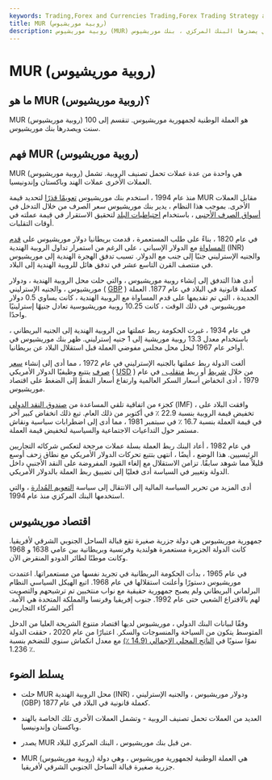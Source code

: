 ```yaml
---
keywords: Trading,Forex and Currencies Trading,Forex Trading Strategy and Education,Strategy and Education
title: MUR (روبية موريشيوس)
description: روبية موريشيوس (MUR) هي العملة الوطنية لموريشيوس التي يصدرها البنك المركزي ، بنك موريشيوس.
---
```


# MUR (روبية موريشيوس)
## ما هو MUR (روبية موريشيوس)؟

MUR (روبية موريشيوس) هو العملة الوطنية لجمهورية موريشيوس. تنقسم إلى 100 سنت ويصدرها بنك موريشيوس.

## فهم MUR (روبية موريشيوس)

MUR (روبية موريشيوس) هي واحدة من عدة عملات تحمل تصنيف الروبية. تشمل العملات الأخرى عملات الهند وباكستان وإندونيسيا.

منذ عام 1994 ، استخدم بنك موريشيوس [تعويمًا قذرًا](/dirtyfloat) لتحديد قيمة MUR مقابل العملات الأخرى. بموجب هذا النظام ، يدير بنك موريشيوس سعر الصرف من خلال التدخل في [أسواق الصرف الأجنبي](/foreign-exchange-markets) ، باستخدام [احتياطيات البلد](/monetary-reserve) لتحقيق الاستقرار في قيمة عملته في أوقات التقلبات.

في عام 1820 ، بناءً على طلب المستعمرة ، قدمت بريطانيا دولار موريشيوس على [قدم المساواة](/parvalue) مع الدولار الإسباني ، على الرغم من استمرار تداول الروبية الهندية (INR) والجنيه الإسترليني جنبًا إلى جنب مع الدولار. تسبب تدفق الهجرة الهندية إلى موريشيوس في منتصف القرن التاسع عشر في تدفق هائل للروبية الهندية إلى البلاد.

أدى هذا التدفق إلى إنشاء روبية موريشيوس ، والتي حلت محل الروبية الهندية ، ودولار موريشيوس ، والجنيه الإسترليني ( [GBP](/gbp) ) كعملة قانونية في البلاد في عام 1877. العملة الجديدة ، التي تم تقديمها على قدم المساواة مع الروبية الهندية ، كانت يساوي 0.5 دولار موريشيوس. في ذلك الوقت ، كانت 10.25 روبية موريشيوسية تعادل جنيهًا إسترلينيًا واحدًا.

في عام 1934 ، غيرت الحكومة ربط عملتها من الروبية الهندية إلى الجنيه البريطاني ، باستخدام معدل 13.3 روبية موريشية إلى 1 جنيه إسترليني. ظهر بنك موريشيوس في أواخر عام 1967 ليحل محل مجلس مفوضي العملة قبل استقلال البلاد عن بريطانيا.

ألغت الدولة ربط عملتها بالجنيه الإسترليني في عام 1972 ، مما أدى إلى إنشاء [سعر صرف](/exchangerate) يتتبع وظيفيًا الدولار الأمريكي ( [USD](/usd) ) من خلال [شريط](/crawlingpeg) أو ربط [متقلب .](/crawlingpeg) في عام 1979 ، أدى انخفاض أسعار السكر العالمية وارتفاع أسعار النفط إلى الضغط على اقتصاد موريشيوس.

كجزء من اتفاقية تلقي المساعدة من [صندوق النقد الدولي](/imf) (IMF) ، وافقت البلاد على تخفيض قيمة الروبية بنسبة 22.9 ٪ في أكتوبر من ذلك العام. تبع ذلك انخفاض كبير آخر في قيمة العملة بنسبة 16.7 ٪ في سبتمبر 1981 ، مما أدى إلى اضطرابات سياسية ونقاش مستمر حول التداعيات الاجتماعية والسياسية لتخفيض قيمة العملة.

في عام 1982 ، أعاد البنك ربط العملة بسلة عملات مرجحة لتعكس شركائه التجاريين الرئيسيين. هذا الوضع ، أيضًا ، انتهى بتتبع تحركات الدولار الأمريكي مع نطاق زحف أوسع قليلاً مما شوهد سابقًا. تزامن الاستقلال مع إلغاء القيود المفروضة على النقد الأجنبي داخل الدولة وتغيير في السياسة أدى فعليًا إلى تضييق ربط العملة بالدولار الأمريكي.

أدى المزيد من تحرير السياسة المالية إلى الانتقال إلى سياسة [التعويم المُدارة](/dirtyfloat) ، والتي استخدمها البنك المركزي منذ عام 1994.

## اقتصاد موريشيوس

جمهورية موريشيوس هي دولة جزرية صغيرة تقع قبالة الساحل الجنوبي الشرقي لأفريقيا. كانت الدولة الجزيرة مستعمرة هولندية وفرنسية وبريطانية بين عامي 1638 و 1968 وكانت موطنًا لطائر الدودو المنقرض الآن.

في عام 1965 ، بدأت الحكومة البريطانية في تجريد نفسها من مستعمراتها. اعتمدت موريشيوس دستورًا وأعلنت استقلالها في عام 1968. اتبع الهيكل السياسي النظام البرلماني البريطاني ولم يصبح جمهورية حقيقية مع نواب منتخبين تم ترشيحهم والتصويت لهم بالاقتراع الشعبي حتى عام 1992. جنوب إفريقيا وفرنسا والمملكة المتحدة هي الأمة. أكبر الشركاء التجاريين

وفقًا لبيانات البنك الدولي ، موريشيوس لديها اقتصاد متنوع الشريحة العليا من الدخل المتوسط يتكون من السياحة والمنسوجات والسكر. اعتبارًا من عام 2020 ، حققت الدولة نموًا سنويًا في [الناتج المحلي الإجمالي (14.9 ٪)](/gdp) مع معدل انكماش سنوي للتضخم بنسبة 1.236 ٪.

## يسلط الضوء

- حلت MUR محل الروبية الهندية (INR) ، ودولار موريشيوس ، والجنيه الإسترليني (GBP) كعملة قانونية في البلاد في عام 1877.

- العديد من العملات تحمل تصنيف الروبية - وتشمل العملات الأخرى تلك الخاصة بالهند وباكستان وإندونيسيا.

- يصدر MUR من قبل بنك موريشيوس ، البنك المركزي للبلاد.

- MUR (روبية موريشيوس) هي العملة الوطنية لجمهورية موريشيوس ، وهي دولة جزرية صغيرة قبالة الساحل الجنوبي الشرقي لأفريقيا.

